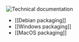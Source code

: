 ![Technical documentation](https://github.com/pagekite/Mailpile/wiki/images/page-technical.png)

* [[Debian packaging]]
* [[Windows packaging]]
* [[MacOS packaging]]

